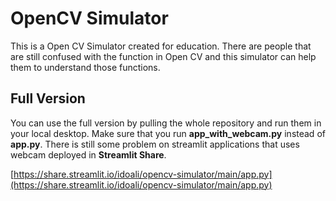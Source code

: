 # OpenCV Simulator

This is a Open CV Simulator created for education. There are people that are still confused with the function in Open CV and this simulator can help them to understand those functions. 

## Full Version

You can use the full version by pulling the whole repository and run them in your local desktop. Make sure that you run **app_with_webcam.py** instead of **app.py**. There is still some problem on streamlit applications that uses webcam deployed in **Streamlit Share**. 

[https://share.streamlit.io/idoali/opencv-simulator/main/app.py](https://share.streamlit.io/idoali/opencv-simulator/main/app.py)
